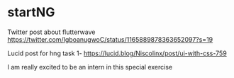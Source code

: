 # startNG

Twitter post about flutterwave https://twitter.com/IgboanugwoC/status/1165889878363652097?s=19

Lucid post for hng task 1- https://lucid.blog/Niscolinx/post/ui-with-css-759

I am really excited to be an intern in this special exercise
